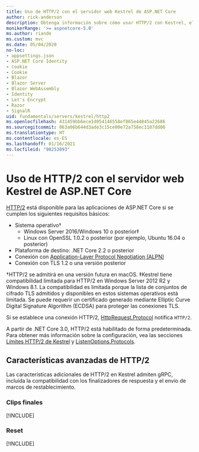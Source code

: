 ```yaml
---
title: Uso de HTTP/2 con el servidor web Kestrel de ASP.NET Core
author: rick-anderson
description: Obtenga información sobre cómo usar HTTP/2 con Kestrel, el servidor web multiplataforma de ASP.NET Core.
monikerRange: '>= aspnetcore-5.0'
ms.author: riande
ms.custom: mvc
ms.date: 05/04/2020
no-loc:
- appsettings.json
- ASP.NET Core Identity
- cookie
- Cookie
- Blazor
- Blazor Server
- Blazor WebAssembly
- Identity
- Let's Encrypt
- Razor
- SignalR
uid: fundamentals/servers/kestrel/http2
ms.openlocfilehash: 431459bb6ece1d054146558ef865e44845a22686
ms.sourcegitcommit: 063a06b644d3ade3c15ce00e72a758ec1187dd06
ms.translationtype: HT
ms.contentlocale: es-ES
ms.lasthandoff: 01/16/2021
ms.locfileid: "98253893"
---
```

# <a name="use-http2-with-the-aspnet-core-kestrel-web-server"></a>Uso de HTTP/2 con el servidor web Kestrel de ASP.NET Core

[HTTP/2](https://httpwg.org/specs/rfc7540.html) está disponible para las aplicaciones de ASP.NET Core si se cumplen los siguientes requisitos básicos:

* Sistema operativo&dagger;
  * Windows Server 2016/Windows 10 o posterior&Dagger;
  * Linux con OpenSSL 1.0.2 o posterior (por ejemplo, Ubuntu 16.04 o posterior)
* Plataforma de destino: .NET Core 2.2 o posterior
* Conexión con [Application-Layer Protocol Negotiation (ALPN)](https://tools.ietf.org/html/rfc7301#section-3)
* Conexión con TLS 1.2 o una versión posterior

&dagger;HTTP/2 se admitirá en una versión futura en macOS.
&Dagger;Kestrel tiene compatibilidad limitada para HTTP/2 en Windows Server 2012 R2 y Windows 8.1. La compatibilidad es limitada porque la lista de conjuntos de cifrado TLS admitidos y disponibles en estos sistemas operativos está limitada. Se puede requerir un certificado generado mediante Elliptic Curve Digital Signature Algorithm (ECDSA) para proteger las conexiones TLS.

Si se establece una conexión HTTP/2, [HttpRequest.Protocol](xref:Microsoft.AspNetCore.Http.HttpRequest.Protocol%2A) notifica `HTTP/2`.

A partir de .NET Core 3.0, HTTP/2 está habilitado de forma predeterminada. Para obtener más información sobre la configuración, vea las secciones [Límites HTTP/2 de Kestrel](xref:fundamentals/servers/kestrel/options#http2-limits) y [ListenOptions.Protocols](xref:fundamentals/servers/kestrel/endpoints#listenoptionsprotocols).

## <a name="advanced-http2-features"></a>Características avanzadas de HTTP/2

Las características adicionales de HTTP/2 en Kestrel admiten gRPC, incluida la compatibilidad con los finalizadores de respuesta y el envío de marcos de restablecimiento.

### <a name="trailers"></a>Clips finales

[!INCLUDE[](~/includes/trailers.md)]

### <a name="reset"></a>Reset

[!INCLUDE[](~/includes/reset.md)]
